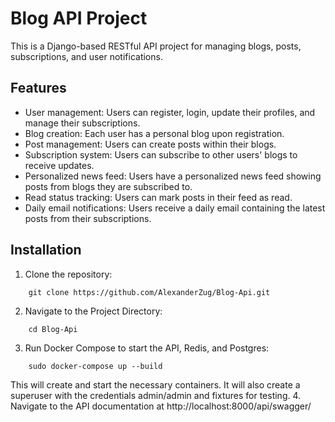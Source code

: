# Blog API Project

This is a Django-based RESTful API project for managing blogs, posts, subscriptions, and user notifications.

## Features

- User management: Users can register, login, update their profiles, and manage their subscriptions.
- Blog creation: Each user has a personal blog upon registration.
- Post management: Users can create posts within their blogs.
- Subscription system: Users can subscribe to other users' blogs to receive updates.
- Personalized news feed: Users have a personalized news feed showing posts from blogs they are subscribed to.
- Read status tracking: Users can mark posts in their feed as read.
- Daily email notifications: Users receive a daily email containing the latest posts from their subscriptions.

## Installation

1. Clone the repository:
```
    git clone https://github.com/AlexanderZug/Blog-Api.git
```

2. Navigate to the Project Directory:
```
    cd Blog-Api
```
3. Run Docker Compose to start the API, Redis, and Postgres:

```
    sudo docker-compose up --build
```
This will create and start the necessary containers.
It will also create a superuser with the credentials admin/admin and fixtures for testing.
4. Navigate to the API documentation at http://localhost:8000/api/swagger/

